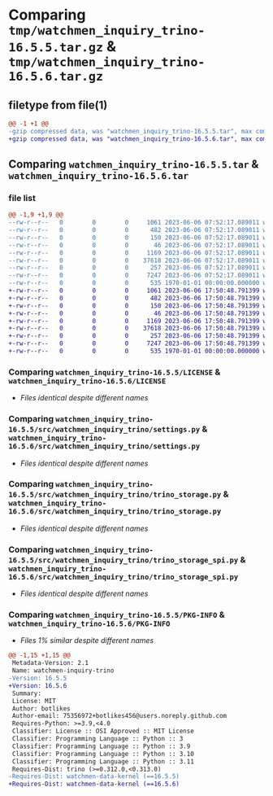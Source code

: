 # Comparing `tmp/watchmen_inquiry_trino-16.5.5.tar.gz` & `tmp/watchmen_inquiry_trino-16.5.6.tar.gz`

## filetype from file(1)

```diff
@@ -1 +1 @@
-gzip compressed data, was "watchmen_inquiry_trino-16.5.5.tar", max compression
+gzip compressed data, was "watchmen_inquiry_trino-16.5.6.tar", max compression
```

## Comparing `watchmen_inquiry_trino-16.5.5.tar` & `watchmen_inquiry_trino-16.5.6.tar`

### file list

```diff
@@ -1,9 +1,9 @@
--rw-r--r--   0        0        0     1061 2023-06-06 07:52:17.089011 watchmen_inquiry_trino-16.5.5/LICENSE
--rw-r--r--   0        0        0      482 2023-06-06 07:52:17.089011 watchmen_inquiry_trino-16.5.5/pyproject.toml
--rw-r--r--   0        0        0      150 2023-06-06 07:52:17.089011 watchmen_inquiry_trino-16.5.5/src/watchmen_inquiry_trino/__init__.py
--rw-r--r--   0        0        0       46 2023-06-06 07:52:17.089011 watchmen_inquiry_trino-16.5.5/src/watchmen_inquiry_trino/exception.py
--rw-r--r--   0        0        0     1169 2023-06-06 07:52:17.089011 watchmen_inquiry_trino-16.5.5/src/watchmen_inquiry_trino/settings.py
--rw-r--r--   0        0        0    37618 2023-06-06 07:52:17.089011 watchmen_inquiry_trino-16.5.5/src/watchmen_inquiry_trino/trino_storage.py
--rw-r--r--   0        0        0      257 2023-06-06 07:52:17.089011 watchmen_inquiry_trino-16.5.5/src/watchmen_inquiry_trino/trino_storage_helper.py
--rw-r--r--   0        0        0     7247 2023-06-06 07:52:17.089011 watchmen_inquiry_trino-16.5.5/src/watchmen_inquiry_trino/trino_storage_spi.py
--rw-r--r--   0        0        0      535 1970-01-01 00:00:00.000000 watchmen_inquiry_trino-16.5.5/PKG-INFO
+-rw-r--r--   0        0        0     1061 2023-06-06 17:50:48.791399 watchmen_inquiry_trino-16.5.6/LICENSE
+-rw-r--r--   0        0        0      482 2023-06-06 17:50:48.791399 watchmen_inquiry_trino-16.5.6/pyproject.toml
+-rw-r--r--   0        0        0      150 2023-06-06 17:50:48.791399 watchmen_inquiry_trino-16.5.6/src/watchmen_inquiry_trino/__init__.py
+-rw-r--r--   0        0        0       46 2023-06-06 17:50:48.791399 watchmen_inquiry_trino-16.5.6/src/watchmen_inquiry_trino/exception.py
+-rw-r--r--   0        0        0     1169 2023-06-06 17:50:48.791399 watchmen_inquiry_trino-16.5.6/src/watchmen_inquiry_trino/settings.py
+-rw-r--r--   0        0        0    37618 2023-06-06 17:50:48.791399 watchmen_inquiry_trino-16.5.6/src/watchmen_inquiry_trino/trino_storage.py
+-rw-r--r--   0        0        0      257 2023-06-06 17:50:48.791399 watchmen_inquiry_trino-16.5.6/src/watchmen_inquiry_trino/trino_storage_helper.py
+-rw-r--r--   0        0        0     7247 2023-06-06 17:50:48.791399 watchmen_inquiry_trino-16.5.6/src/watchmen_inquiry_trino/trino_storage_spi.py
+-rw-r--r--   0        0        0      535 1970-01-01 00:00:00.000000 watchmen_inquiry_trino-16.5.6/PKG-INFO
```

### Comparing `watchmen_inquiry_trino-16.5.5/LICENSE` & `watchmen_inquiry_trino-16.5.6/LICENSE`

 * *Files identical despite different names*

### Comparing `watchmen_inquiry_trino-16.5.5/src/watchmen_inquiry_trino/settings.py` & `watchmen_inquiry_trino-16.5.6/src/watchmen_inquiry_trino/settings.py`

 * *Files identical despite different names*

### Comparing `watchmen_inquiry_trino-16.5.5/src/watchmen_inquiry_trino/trino_storage.py` & `watchmen_inquiry_trino-16.5.6/src/watchmen_inquiry_trino/trino_storage.py`

 * *Files identical despite different names*

### Comparing `watchmen_inquiry_trino-16.5.5/src/watchmen_inquiry_trino/trino_storage_spi.py` & `watchmen_inquiry_trino-16.5.6/src/watchmen_inquiry_trino/trino_storage_spi.py`

 * *Files identical despite different names*

### Comparing `watchmen_inquiry_trino-16.5.5/PKG-INFO` & `watchmen_inquiry_trino-16.5.6/PKG-INFO`

 * *Files 1% similar despite different names*

```diff
@@ -1,15 +1,15 @@
 Metadata-Version: 2.1
 Name: watchmen-inquiry-trino
-Version: 16.5.5
+Version: 16.5.6
 Summary: 
 License: MIT
 Author: botlikes
 Author-email: 75356972+botlikes456@users.noreply.github.com
 Requires-Python: >=3.9,<4.0
 Classifier: License :: OSI Approved :: MIT License
 Classifier: Programming Language :: Python :: 3
 Classifier: Programming Language :: Python :: 3.9
 Classifier: Programming Language :: Python :: 3.10
 Classifier: Programming Language :: Python :: 3.11
 Requires-Dist: trino (>=0.312.0,<0.313.0)
-Requires-Dist: watchmen-data-kernel (==16.5.5)
+Requires-Dist: watchmen-data-kernel (==16.5.6)
```

